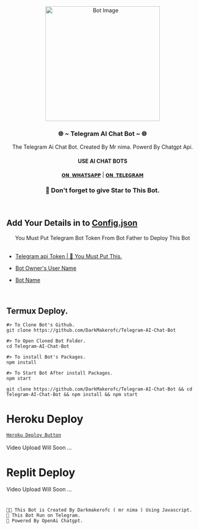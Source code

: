 <div align="center">
  <img src="https://telegra.ph/file/3b43bb2554485a7e23a2f.jpg" alt="Bot Image" width="300" height="300" />
    

<h3> 🌐 ~ Telegram AI Chat Bot ~ 🌐 </h3>

The Telegram Ai Chat Bot. Created By Mr nima. Powerd By Chatgpt Api.

<h4> USE AI CHAT BOTS </h4>

[`𝗢𝗡 𝗪𝗛𝗔𝗧𝗦𝗔𝗣𝗣`](https://chat.whatsapp.com/JOj4TlGpvYx6kfxzh1gUUA)  |  [`𝗢𝗡 𝗧𝗘𝗟𝗘𝗚𝗥𝗔𝗠`](https://t.me/chat_gpt_ASK3_bot)
<br>
<h3>🌟 Don't forget to give Star to This Bot.</h3>
</div><br>

##  Add Your Details in to [Config.json](Config.json) 
<div align="center">
You Must Put Telegram Bot Token From Bot Father to Deploy This Bot
</div> <br>

* [Telegram api Token | 📌 You Must Put This.
](Config.json#L5)

* [Bot Owner's User Name](Config.json#L3)

* [Bot Name](Config.json#L7)

<br>

## Termux Deploy.
```
#> To Clone Bot's Github.
git clone https://github.com/DarkMakerofc/Telegram-AI-Chat-Bot

#> To Open Cloned Bot Folder.
cd Telegram-AI-Chat-Bot

#> To install Bot's Packages.
npm install

#> To Start Bot After install Packages.
npm start
```
```
git clone https://github.com/DarkMakerofc/Telegram-AI-Chat-Bot && cd Telegram-AI-Chat-Bot && npm install && npm start
```







# Heroku Deploy
[`Heroku Deploy Button`](https://heroku.com/deploy?template=https://github.com/DarkMakerofc/Telegram-AI-Chat-Bot)<br><br>
Video Upload Will Soon ...
# Replit Deploy
Video Upload Will Soon ...
# 

`🧑‍💻 This Bot is Created By Darkmakerofc ( mr nima ) Using Javascript.` <br>
`🌿 This Bot Run on Telegram.` <br>
`🌟 Powered By OpenAi Chatgpt.`<br>








